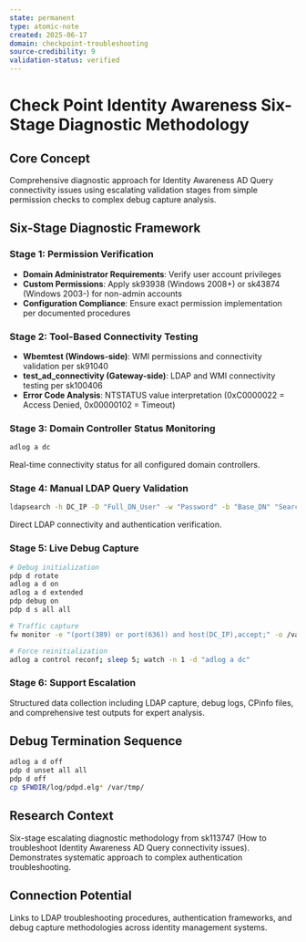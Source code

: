 ```yaml
---
state: permanent
type: atomic-note
created: 2025-06-17
domain: checkpoint-troubleshooting
source-credibility: 9
validation-status: verified
---
```


# Check Point Identity Awareness Six-Stage Diagnostic Methodology

## Core Concept

Comprehensive diagnostic approach for Identity Awareness AD Query connectivity issues using escalating validation stages from simple permission checks to complex debug capture analysis.

## Six-Stage Diagnostic Framework

### Stage 1: Permission Verification
- **Domain Administrator Requirements**: Verify user account privileges
- **Custom Permissions**: Apply sk93938 (Windows 2008+) or sk43874 (Windows 2003-) for non-admin accounts
- **Configuration Compliance**: Ensure exact permission implementation per documented procedures

### Stage 2: Tool-Based Connectivity Testing
- **Wbemtest (Windows-side)**: WMI permissions and connectivity validation per sk91040
- **test_ad_connectivity (Gateway-side)**: LDAP and WMI connectivity testing per sk100406
- **Error Code Analysis**: NTSTATUS value interpretation (0xC0000022 = Access Denied, 0x00000102 = Timeout)

### Stage 3: Domain Controller Status Monitoring
```bash
adlog a dc
```
Real-time connectivity status for all configured domain controllers.

### Stage 4: Manual LDAP Query Validation
```bash
ldapsearch -h DC_IP -D "Full_DN_User" -w "Password" -b "Base_DN" "Search_Filter"
```
Direct LDAP connectivity and authentication verification.

### Stage 5: Live Debug Capture
```bash
# Debug initialization
pdp d rotate
adlog a d on
adlog a d extended
pdp debug on
pdp d s all all

# Traffic capture
fw monitor -e "(port(389) or port(636)) and host(DC_IP),accept;" -o /var/tmp/ldap.pcap

# Force reinitialization
adlog a control reconf; sleep 5; watch -n 1 -d "adlog a dc"
```

### Stage 6: Support Escalation
Structured data collection including LDAP capture, debug logs, CPinfo files, and comprehensive test outputs for expert analysis.

## Debug Termination Sequence
```bash
adlog a d off
pdp d unset all all
pdp d off
cp $FWDIR/log/pdpd.elg* /var/tmp/
```

## Research Context

Six-stage escalating diagnostic methodology from sk113747 (How to troubleshoot Identity Awareness AD Query connectivity issues). Demonstrates systematic approach to complex authentication troubleshooting.

## Connection Potential

Links to LDAP troubleshooting procedures, authentication frameworks, and debug capture methodologies across identity management systems.